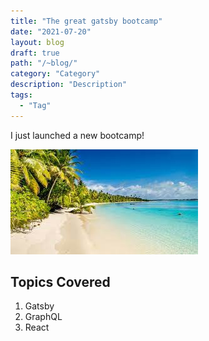 ```yaml
---
title: "The great gatsby bootcamp"
date: "2021-07-20"
layout: blog
draft: true
path: "/~blog/"
category: "Category"
description: "Description"
tags:
  - "Tag"
---
```


I just launched a new bootcamp!

![Beach](./beach.jpeg)

## Topics Covered

1. Gatsby
2. GraphQL
3. React